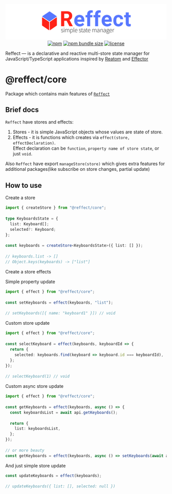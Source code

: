 <div align="center">

[![reffect logo](https://raw.githubusercontent.com/acacode/reffect/master/assets/reffect.png)](https://github.com/acacode/reffect)  
[![npm](https://img.shields.io/npm/v/@reffect/core?style=flat-square&color=blue)](https://www.npmjs.com/package/@reffect/core)
[![npm bundle size](https://img.shields.io/bundlephobia/minzip/@reffect/core?style=flat-square&color=blue)](https://bundlephobia.com/result?p=@reffect/core)
[![license](https://img.shields.io/github/license/acacode/reffect?style=flat-square&color=blue)](https://github.com/acacode/reffect)

<div align="left">

Reffect — is a declarative and reactive multi-store state manager for JavaScript/TypeScript applications inspired by [Reatom](https://github.com/artalar/reatom) and [Effector](https://github.com/zerobias/effector)

# @reffect/core

Package which contains main features of [`Reffect`](https://github.com/acacode/reffect)

## Brief docs

`Reffect` have stores and effects:

1. Stores - it is simple JavaScript objects whose values are state of store.
2. Effects - it is functions which creates via `effect(store, effectDeclaration)`.  
   Effect declaration can be `function`, `property name of store state`, or just `void`.

Also `Reffect` have export `manageStore(store)` which gives extra features for additional packages(like subscribe on store changes, partial update)

## How to use

Create a store

```ts
import { createStore } from "@reffect/core";

type KeyboardsState = {
  list: Keyboard[];
  selected?: Keyboard;
};

const keyboards = createStore<KeyboardsState>({ list: [] });

// keyboards.list -> []
// Object.keys(keyboards) -> ["list"]
```

Create a store effects

Simple property update

```ts
import { effect } from "@reffect/core";

const setKeyboards = effect(keyboards, "list");

// setKeyboards([{ name: "keyboard1" }]) // void
```

Custom store update

```ts
import { effect } from "@reffect/core";

const selectKeyboard = effect(keyboards, keyboardId => {
  return {
    selected: keyboards.find(keyboard => keyboard.id === keyboardId),
  };
});

// selectKeyboard(1) // void
```

Custom async store update

```ts
import { effect } from "@reffect/core";

const getKeyboards = effect(keyboards, async () => {
  const keyboardsList = await api.getKeyboards();

  return {
    list: keyboardsList,
  };
});

// or more beauty
const getKeyboards = effect(keyboards, async () => setKeyboards(await api.getKeyboards));
```

And just simple store update

```ts
const updateKeyboards = effect(keyboards);

// updateKeyboards({ list: [], selected: null })
```
